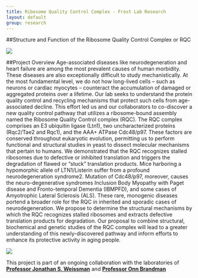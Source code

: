 ```yaml
---
title: Ribosome Quality Control Complex - Frost Lab Research
layout: default
group: research
---
```


##Structure and Function of the Ribosome Quality Control Complex or RQC

<img class="responsive-img" src="{{site.baseurl}}/static/img/research/searle_top.png"/>

##Project Overview
Age-associated diseases like neurodegeneration and heart failure are among the most prevalent causes of human morbidity. These diseases are also exceptionally difficult to study mechanistically. At the most fundamental level, we do not how long-lived cells – such as neurons or cardiac myocytes – counteract the accumulation of damaged or aggregated proteins over a lifetime. Our lab seeks to understand the protein quality control and recycling mechanisms that protect such cells from age-associated decline. This effort led us and our collaborators to co-discover a new quality control pathway that utilizes a ribosome-bound assembly named the Ribosome Quality Control complex (RQC). The RQC complex comprises an E3 ubiquitin ligase (Ltn1), two uncharacterized proteins (Rqc2/Tae2 and Rqc1), and the AAA+ ATPase Cdc48/p97. These factors are conserved throughout eukaryotic evolution, permitting us to perform functional and structural studies in yeast to dissect molecular mechanisms that pertain to humans. We demonstrated that the RQC recognizes stalled ribosomes due to defective or inhibited translation and triggers the degradation of flawed or “stuck” translation products. Mice harboring a hypomorphic allele of LTN1/Listerin suffer from a profound neurodegeneration syndrome2. Mutation of Cdc48/p97, moreover, causes the neuro-degenerative syndromes Inclusion Body Myopathy with Paget disease and Fronto-temporal Dementia (IBMPFD), and some cases of Amyotrophic Lateral Sclerosis (ALS). These rare, monogenic diseases portend a broader role for the RQC in inherited and sporadic cases of neurodegeneration. We propose to determine the structural mechanisms by which the RQC recognizes stalled ribosomes and extracts defective translation products for degradation. Our proposal to combine structural, biochemical and genetic studies of the RQC complex will lead to a greater understanding of this newly-discovered pathway and inform efforts to enhance its protective activity in aging people.

<img class="responsive-img" src="{{site.baseurl}}/static/img/research/searle_desc.png"/>

This project is part of an ongoing collaboration with the laboratories of **[Professor Jonathan S. Weissman](http://weissmanlab.ucsf.edu/)** and **[Professor Onn Brandman](http://web.stanford.edu/~onn/)**
